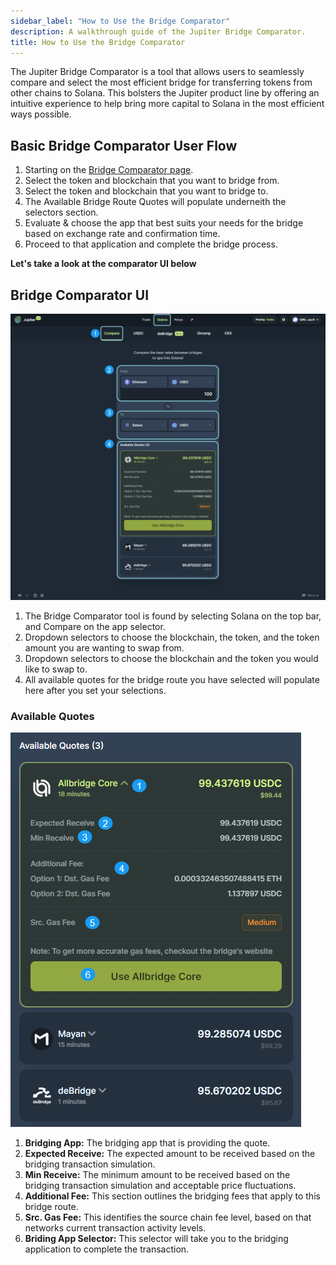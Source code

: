 ```yaml
---
sidebar_label: "How to Use the Bridge Comparator"
description: A walkthrough guide of the Jupiter Bridge Comparator.
title: How to Use the Bridge Comparator
---
```


<head>
    <title>How to use the Bridge Comparator</title>
    <meta name="twitter:card" content="summary" />
</head>

The Jupiter Bridge Comparator is a tool that allows users to seamlessly compare and select the most efficient bridge for transferring tokens from other chains to Solana. This bolsters the Jupiter product line by offering an intuitive experience to help bring more capital to Solana in the most efficient ways possible.

## Basic Bridge Comparator User Flow

1. Starting on the [Bridge Comparator page](https://jup.ag/bridge-compare). 
2. Select the token and blockchain that you want to bridge from.
3. Select the token and blockchain that you want to bridge to.
4. The Available Bridge Route Quotes will populate underneith the selectors section.
5. Evaluate & choose the app that best suits your needs for the bridge based on exchange rate and confirmation time.
6. Proceed to that application and complete the bridge process.

**Let's take a look at the comparator UI below**

## Bridge Comparator UI

![Bridge Comparator UI](../img/bridge/bridge-1.png)

1. The Bridge Comparator tool is found by selecting Solana on the top bar, and Compare on the app selector.
2. Dropdown selectors to choose the blockchain, the token, and the token amount you are wanting to swap from.
3. Dropdown selectors to choose the blockchain and the token you  would like to swap to.
4. All available quotes for the bridge route you have selected will populate here after you set your selections.


### Available Quotes

![Available Quotes](../img/bridge/bridge-2.png)

1. **Bridging App:** The bridging app that is providing the quote.
2. **Expected Receive:** The expected amount to be received based on the bridging transaction simulation.
3. **Min Receive:** The minimum amount to be received based on the bridging transaction simulation and acceptable price fluctuations.
4. **Additional Fee:** This section outlines the bridging fees that apply to this bridge route.
5. **Src. Gas Fee:** This identifies the source chain fee level, based on that networks current transaction activity levels.
6. **Briding App Selector:** This selector will take you to the bridging application to complete the transaction.


